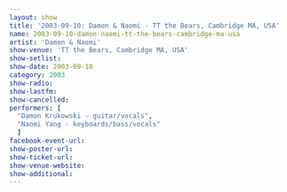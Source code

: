 ```yaml
---
layout: show
title: '2003-09-10: Damon & Naomi - TT the Bears, Cambridge MA, USA'
name: 2003-09-10-damon-naomi-tt-the-bears-cambridge-ma-usa
artist: 'Damon & Naomi'
show-venue: 'TT the Bears, Cambridge MA, USA'
show-setlist: 
show-date: 2003-09-10
category: 2003
show-radio: 
show-lastfm: 
show-cancelled: 
performers: [
  "Damon Krukowski - guitar/vocals",
  "Naomi Yang - keyboards/bass/vocals"
  ]
facebook-event-url: 
show-poster-url: 
show-ticket-url: 
show-venue-website: 
show-additional: 
---
```


